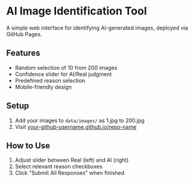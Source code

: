 # AI Image Identification Tool

A simple web interface for identifying AI-generated images, deployed via GitHub Pages.

## Features

- Random selection of 10 from 200 images
- Confidence slider for AI/Real judgment
- Predefined reason selection
- Mobile-friendly design

## Setup

1. Add your images to `data/images/` as 1.jpg to 200.jpg
2. Visit [your-github-username.github.io/repo-name](https://your-github-username.github.io/repo-name)

## How to Use

1. Adjust slider between Real (left) and AI (right)
2. Select relevant reason checkboxes
3. Click "Submit All Responses" when finished
